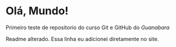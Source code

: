 # Olá, Mundo!
 Primeiro teste de repositorio do curso Git e GitHub do *Guanabara*

 Readme alterado.
Essa linha eu adicionei diretamente no site.
